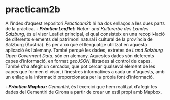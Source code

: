 # practicam2b

A l’índex d’aquest repositori _Practicam2b_ hi ha dos enllaços a les dues parts de la pràctica.
_**-  Pràctica Leaflet:** Natur- und Kulturerbe des Landes Salzburg_, és el visor Leaflet principal, el qual consisteix en una recopil•lació de diferents elements del patrimoni natural i cultural de la província de Salzburg (Àustria). És per això que el llenguatge utilitzat en aquesta aplicació és l’alemany. També perquè les dades, extretes de _Land Salzburg Open Goverment Data_, són en alemany. Aquestes dades són deferents capes d’informació, en format _geoJSON_, llistades al control de capes. També s’ha afegit un cercador, que pot cercar qualsevol element de les capes que formen el visor, i finestres informatives a cada un d’aquests, amb un enllaç a la informació proporcionada per la pròpia font d’informació.

_**- Pràctica Mapbox:** Cementiri_, és l’exercici que hem realitzat d’afegir les dades del Cementiri de Girona a partir de crear un estil propi amb Mapbox. 


